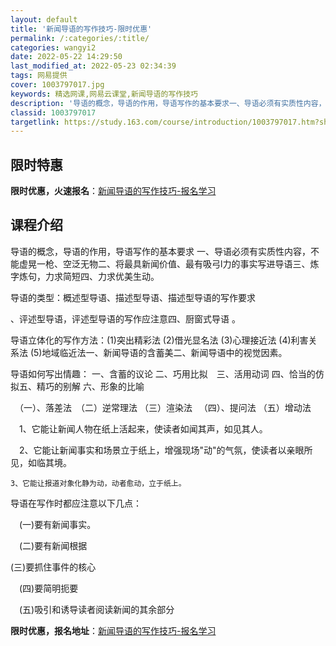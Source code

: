 ```yaml
---
layout: default
title: '新闻导语的写作技巧-限时优惠'
permalink: /:categories/:title/
categories: wangyi2
date: 2022-05-22 14:29:50
last_modified_at: 2022-05-23 02:34:39
tags: 网易提供
cover: 1003797017.jpg
keywords: 精选网课,网易云课堂,新闻导语的写作技巧
description: '导语的概念，导语的作用，导语写作的基本要求一、导语必须有实质性内容，不能虚晃一枪、空泛无物二、将最具新闻价值、最有吸弓l'
classid: 1003797017
targetlink: https://study.163.com/course/introduction/1003797017.htm?share=1&shareId=1025206652&utm_campaign=share&utm_medium=iphoneShare&utm_source=&utm_u=1025206652
---
```


## 限时特惠

**限时优惠，火速报名**：[新闻导语的写作技巧-报名学习](https://study.163.com/course/introduction/1003797017.htm?share=1&shareId=1025206652&utm_campaign=share&utm_medium=iphoneShare&utm_source=&utm_u=1025206652)

## 课程介绍

导语的概念，导语的作用，导语写作的基本要求 一、导语必须有实质性内容，不能虚晃一枪、空泛无物二、将最具新闻价值、最有吸弓l力的事实写进导语三、炼字炼句，力求简短四、力求优美生动。

导语的类型：概述型导语、描述型导语、描述型导语的写作要求 

、评述型导语，评述型导语的写作应注意四、厨窗式导语 。

导语立体化的写作方法：(1)突出精彩法 (2)借光显名法 (3)心理接近法 (4)利害关系法 (5)地域临近法一、新闻导语的含蓄美二、新闻导语中的视觉因素。

导语如何写出情趣： 一、含蓄的议论   二、巧用比拟　三、活用动词   四、恰当的仿拟五、精巧的别解  六、形象的比喻 

  　（一）、落差法　（二）逆常理法    （三）渲染法  　（四）、提问法       （五）增动法 

　1、它能让新闻人物在纸上活起来，使读者如闻其声，如见其人。

　2、它能让新闻事实和场景立于纸上，增强现场"动"的气氛，使读者以亲眼所见，如临其境。

    3、它能让报道对象化静为动，动者愈动，立于纸上。

  导语在写作时都应注意以下几点：

　(一)要有新闻事实。

　(二)要有新闻根据　

   (三)要抓住事件的核心

　(四)要简明扼要

　(五)吸引和诱导读者阅读新闻的其余部分

**限时优惠，报名地址**：[新闻导语的写作技巧-报名学习](https://study.163.com/course/introduction/1003797017.htm?share=1&shareId=1025206652&utm_campaign=share&utm_medium=iphoneShare&utm_source=&utm_u=1025206652)


